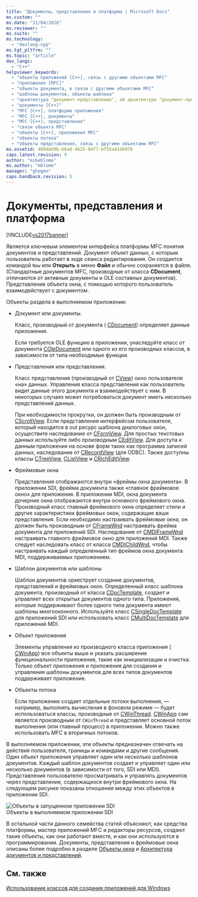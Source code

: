 ```yaml
---
title: "Документы, представления и платформа | Microsoft Docs"
ms.custom: ""
ms.date: "11/04/2016"
ms.reviewer: ""
ms.suite: ""
ms.technology: 
  - "devlang-cpp"
ms.tgt_pltfrm: ""
ms.topic: "article"
dev_langs: 
  - "C++"
helpviewer_keywords: 
  - "объекты приложений [C++], связь с другими объектами MFC"
  - "приложения [MFC]"
  - "объекты документа, в связи с другими объектами MFC"
  - "шаблоны документов, объекты шаблона"
  - "архитектура "документ-представление", об архитектуре "документ-представление""
  - "документы [C++]"
  - "MFC [C++], платформа приложения"
  - "MFC [C++], документы"
  - "MFC [C++], представления"
  - "связи объекта MFC"
  - "объекты [C++], приложения MFC"
  - "объекты потока"
  - "объекты представления, связь с другими объектами MFC"
ms.assetid: 409ddd9b-66ad-4625-84f7-bf55a41d697b
caps.latest.revision: 9
author: "mikeblome"
ms.author: "mblome"
manager: "ghogen"
caps.handback.revision: 5
---
```

# Документы, представления и платформа
[!INCLUDE[vs2017banner](../assembler/inline/includes/vs2017banner.md)]

Является ключевым элементом интерфейса платформы MFC понятия документов и представлений.  Документ объект данных, с которым пользователь работает в ходе сеанса редактирования.  Он создается командой `New` или **Открыть** в меню **Файл** и обычно сохраняется в файле. \(Стандартные документов MFC, производные от класса **CDocument**, отличаются от активные документы и OLE составных документов\). Представление объекта окна, с помощью которого пользователь взаимодействует с документом.  
  
 Объекты раздела в выполняемом приложении:  
  
-   Документ или документы.  
  
     Класс, производный от документа \( [CDocument](../Topic/CDocument%20Class.md)\) определяет данные приложения.  
  
     Если требуется OLE функцию в приложении, унаследуйте класс от документа [COleDocument](../mfc/reference/coledocument-class.md) или одного из его производных классов, в зависимости от типа необходимые функции.  
  
-   Представления или представления.  
  
     Класс представления \(производный от [CView](../Topic/CView%20Class.md)\) окно пользователя «на» данных. Управления класса представления как пользователь видит данные этого документа и взаимодействует с ним.  В некоторых случаях может потребоваться документ иметь несколько представлений данных.  
  
     При необходимости прокрутки, он должен быть производным от [CScrollView](../mfc/reference/cscrollview-class.md).  Если представления интерфейсом пользователя, который находится в out ресурс шаблона диалоговых окон, осуществите наследование от [CFormView](../mfc/reference/cformview-class.md).  Для простых текстовых данных используйте либо производным [CEditView](../Topic/CEditView%20Class.md).  Для доступа к данным приложения на основе форм таких как программа записей данных, наследование от [CRecordView](../mfc/reference/crecordview-class.md) \(для ODBC\).  Также доступны классы [CTreeView](../mfc/reference/ctreeview-class.md), [CListView](../mfc/reference/clistview-class.md) и [CRichEditView](../mfc/reference/cricheditview-class.md).  
  
-   Фреймовые окна  
  
     Представления отображаются внутри «фреймы окна документа». В приложении SDI, фрейма документа также «главное фреймовое окно» для приложения.  В приложении MDI, окна документа дочерние окна отображаются внутри основного фреймового окна.  Производный класс главный фреймового окна определяет стили и другие характеристики фреймовых окон, содержащие ваши представления.  Если необходимо настраивать фреймовые окна, он должен быть производным от [CFrameWnd](../mfc/reference/cframewnd-class.md) настраивать фрейма документа для приложений SDI.  Наследование от [CMDIFrameWnd](../mfc/reference/cmdiframewnd-class.md) настраивать главного фреймовое окно для приложений MDI.  Также следует наследовать класс от класса [CMDIChildWnd](../mfc/reference/cmdichildwnd-class.md), чтобы настраивать каждый определенный тип фреймов окна документа MDI, поддерживаемых приложением.  
  
-   Шаблон документов или шаблоны  
  
     Шаблон документов оркеструет создание документов, представлений и фреймовых окон.  Определенный класс шаблона документа, производный от класса [CDocTemplate](../mfc/reference/cdoctemplate-class.md), создает и управляет всех открытых документов одного типа.  Приложения, которые поддерживают более одного типа документа имеют шаблоны многооконного.  Используйте класс [CSingleDocTemplate](../mfc/reference/csingledoctemplate-class.md) для приложений SDI или использовать класс [CMultiDocTemplate](../mfc/reference/cmultidoctemplate-class.md) для приложений MDI.  
  
-   Объект приложения  
  
     Элементы управления из производного класса приложения \( [CWinApp](../mfc/reference/cwinapp-class.md)\) все объекты выше и указать расширение функциональности приложения, такие как инициализации и очистка.  Только объект приложения и приложения для создания и управления шаблоны документов для всех типов документов поддерживает приложение.  
  
-   Объекты потока  
  
     Если приложение создает отдельные потоки выполнения, — например, выполнять вычисления в фоновом режиме — будет использоваться классы, производные от [CWinThread](../mfc/reference/cwinthread-class.md).  [CWinApp](../mfc/reference/cwinapp-class.md) сам является производным от `CWinThread` и представляет основной поток выполнения \(или главный процесс\) в приложении.  Можно также использовать MFC в вторичных потоков.  
  
 В выполняемом приложении, эти объекты предназначен отвечать на действия пользователя, границы и командами и другие сообщения.  Один объект приложения управляет один или несколько шаблонов документов.  Каждый шаблон документов создает и управляет один или несколько документов \(в зависимости от того, SDI или MDI\).  Представления пользователю просматривать и управлять документов через представление, содержащихся внутри фреймового окна.  На следующем рисунке показаны отношения между этих объектов в приложении SDI.  
  
 ![Объекты в запущенном приложении SDI](../mfc/media/vc386v1.png "vc386V1")  
Объекты в выполняемом приложении SDI  
  
 В остальной части данного семейства статей объясняют, как средства платформы, мастер приложений MFC и редакторы ресурсов, создают такие объекты, как они работают вместе, и как они используются в программировании.  Документы, представления и фреймовые окна описаны более подробно в разделе [Объекты окна](../mfc/window-objects.md) и [Архитектура документов и представлений](../Topic/Document-View%20Architecture.md).  
  
## См. также  
 [Использование классов для создания приложений для Windows](../Topic/Using%20the%20Classes%20to%20Write%20Applications%20for%20Windows.md)